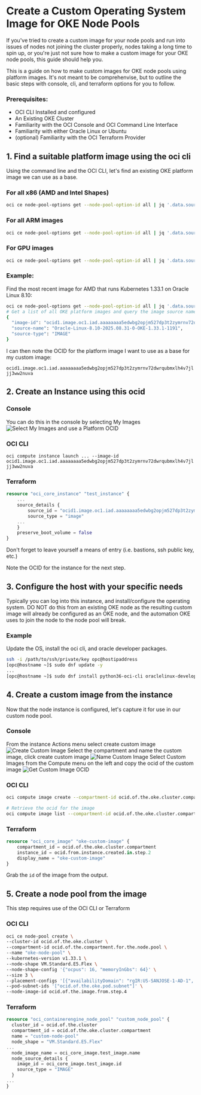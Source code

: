 # Create a Custom Operating System Image for OKE Node Pools
If you've tried to create a custom image for your node pools and run into issues of nodes not joining the cluster properly, nodes taking a long time to spin up, or you're just not sure how to make a custom image for your OKE node pools, this guide should help you.

This is a guide on how to make custom images for OKE node pools using platform images. It's not meant to be comprehenvise, but to outline the basic steps with console, cli, and terraform options for you to follow.

### Prerequisites:
 * OCI CLI Installed and configured
 * An Existing OKE Cluster
 * Familiarity with the OCI Console and OCI Command Line Interface
 * Familiarity with either Oracle Linux or Ubuntu
 * (optional) Familiarity with the OCI Terraform Provider

## 1. Find a suitable platform image using the oci cli
Using the command line and the OCI CLI, let's find an existing OKE platform image we can use as a base.

### For all x86 (AMD and Intel Shapes)
```bash
oci ce node-pool-options get --node-pool-option-id all | jq '.data.sources[] | select(."source-name" | test("GPU|aarch") | not )'
```

### For all ARM images
```bash
oci ce node-pool-options get --node-pool-option-id all | jq '.data.sources[] | select(."source-name" | contains("aarch"))'
```

### For GPU images

```bash
oci ce node-pool-options get --node-pool-option-id all | jq '.data.sources[] | select(."source-name" | contains("GPU"))'
```

### Example: 
Find the most recent image for AMD that runs Kubernetes 1.33.1 on Oracle Linux 8.10:

```bash
oci ce node-pool-options get --node-pool-option-id all | jq '.data.sources[] | select(."source-name" | test("GPU|aarch") | not ) | select(."source-name" | contains("8.10") and contains("1.33.1"))' | head -n 5
# Get a list of all OKE platform images and query the image source name for anything not containing "GPU" or "aarch" that has Oracle Linux 8.10 for Kubernetes v1.33.1. Just the first 5 lines (first record)
{
  "image-id": "ocid1.image.oc1.iad.aaaaaaaa5edwbg2opjm527dp3t2zymrnv72dwrqubmxlh4v7jljj3ww2nuva",
  "source-name": "Oracle-Linux-8.10-2025.08.31-0-OKE-1.33.1-1191",
  "source-type": "IMAGE"
}
```

I can then note the OCID for the platform image I want to use as a base for my custom image:

`ocid1.image.oc1.iad.aaaaaaaa5edwbg2opjm527dp3t2zymrnv72dwrqubmxlh4v7jljj3ww2nuva`

## 2. Create an Instance using this ocid

### Console
You can do this in the console by selecting My Images 
![Select My Images and use a Platform OCID](selectImageOCID.png)

### OCI CLI

`oci compute instance launch ... --image-id ocid1.image.oc1.iad.aaaaaaaa5edwbg2opjm527dp3t2zymrnv72dwrqubmxlh4v7jljj3ww2nuva`

### Terraform

```terraform
resource "oci_core_instance" "test_instance" {
    ...
    source_details {
        source_id = "ocid1.image.oc1.iad.aaaaaaaa5edwbg2opjm527dp3t2zymrnv72dwrqubmxlh4v7jljj3ww2nuva"
        source_type = "image"
    ...
    }
    preserve_boot_volume = false
}
```
Don't forget to leave yourself a means of entry (i.e. bastions, ssh public key, etc.)

Note the OCID for the instance for the next step.

## 3. Configure the host with your specific needs
Typically you can log into this instance, and install/configure the operating system. DO NOT do this from an existing OKE node as the resulting custom image will already be configured as an OKE node, and the automation OKE uses to join the node to the node pool will break.

### Example
Update the OS, install the oci cli, and oracle developer packages.
```bash
ssh -i /path/to/ssh/private/key opc@hostipaddress
[opc@hostname ~]$ sudo dnf update -y
...
[opc@hostname ~]$ sudo dnf install python36-oci-cli oraclelinux-developer-release-el8 -y
```

## 4. Create a custom image from the instance
Now that the node instance is configured, let's capture it for use in our custom node pool.

### Console
From the instance Actions menu select create custom image
![Create Custom Image](startCustomImage.png)
Select the compartment and name the custom image, click create custom image
![Name Custom Image](createCustomImage.png)
Select Custom Images from the Compute menu on the left and copy the ocid of the custom image
![Get Custom Image OCID](copyCustomImageOCID.png)

### OCI CLI

```bash 
oci compute image create --compartment-id ocid.of.the.oke.cluster.compartment --display-name "oke-custom-image" --instance-id ocid.from.step.2

# Retrieve the ocid for the image
oci compute image list --compartment-id ocid.of.the.oke.cluster.compartment --display-name "oke-custom-image" | jq '.data[].id'
```

### Terraform

```terraform
resource "oci_core_image" "oke-custom-image" {
    compartment_id = ocid.of.the.oke.cluster.compartment
    instance_id = ocid.from.instance.created.in.step.2
    display_name = "oke-custom-image"
}
```
Grab the `id` of the image from the output.

## 5. Create a node pool from the image
This step requires use of the OCI CLI or Terraform

### OCI CLI
```bash
oci ce node-pool create \
--cluster-id ocid.of.the.oke.cluster \
--compartment-id ocid.of.the.compartment.for.the.node.pool \
--name "oke-node-pool" \
--kubernetes-version v1.33.1 \
--node-shape VM.Standard.E5.Flex \
--node-shape-config '{"ocpus": 16, "memoryInGbs": 64}' \
--size 3 \
--placement-configs '[{"availabilityDomain": "rgIR:US-SANJOSE-1-AD-1", "subnetId": "ocid.of.the.oke.node.subnet"}]' \
--pod-subnet-ids '["ocid.of.the.oke.pod.subnet"]' \
--node-image-id ocid.of.the.image.from.step.4
```

### Terraform

```terraform
resource "oci_containerengine_node_pool" "custom_node_pool" {
  cluster_id = ocid.of.the.cluster
  compartment_id = ocid.of.the.oke.cluster.compartment
  name = "custom-node-pool"
  node_shape = "VM.Standard.E5.Flex"
...
  node_image_name = oci_core_image.test_image.name
  node_source_details {
    image_id = oci_core_image.test_image.id
    source_type = "IMAGE"
  }
...
}

